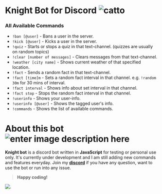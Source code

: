 # Knight Bot for Discord ![catto](https://discords.com/_next/image?url=https%3A%2F%2Fcdn.discordapp.com%2Femojis%2F859141921006813225.gif%3Fv%3D1&w=64&q=75)
### **All Available Commands**
 - `!ban [@user]` - Bans a user in the server.
 - `!kick [@user]` - Kicks a user in the server.
 - `!quiz` - Starts or stops a quiz in that text-channel. (quizzes are usually on random topics)
 - `!clear [number of messages]` - Clears messages from that text-channel.
 - `!weather [city name]` - Shows current weather of that specified location.
 - `!fact` - Sends a random fact in that text-channel.
 - `!fact [time]m` - Sets a random fact interval in that channel. e.g. `!random 30m` for 30 mins of interval.
 - `!fact interval` - Shows info about set interval in that channel.
 - `!fact stop` - Stops the random fact interval in that channel.
 - `!userinfo` - Shows your user-info.
 - `!userinfo [@user]` - Shows the tagged user's info.
 - `!commands` - Shows the list of available commands.


# About this bot  ![enter image description here](https://discords.com/_next/image?url=https%3A%2F%2Fcdn.discordapp.com%2Femojis%2F517377342205722664.png%3Fv%3D1&w=64&q=75)

**Knight bot** is a discord bot written in **JavaScript** for testing or personal use only. It's currently under development and I am still adding new commands and features everyday. Join my [**discord**](https://discord.gg/eM93FsUJpa)  if you have any question, want to use the bot or run into any issue.


> **Happy coding!** 
> 
![.](https://discords.com/_next/image?url=https://cdn.discordapp.com/emojis/834449626303692800.png?v=1&w=64&q=75)
